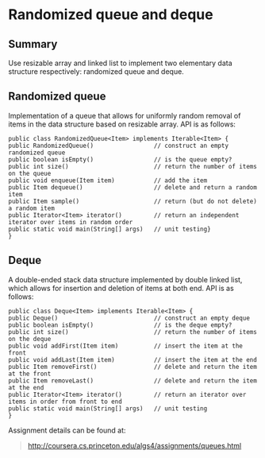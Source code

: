 Randomized queue and deque
=====

Summary
---------
Use resizable array and linked list to implement two elementary data structure respectively: randomized queue and deque.

Randomized queue
--------------------
Implementation of a queue that allows for uniformly random removal of items in the data structure based on resizable array. API is as follows:

    public class RandomizedQueue<Item> implements Iterable<Item> {
    public RandomizedQueue()                 // construct an empty randomized queue
    public boolean isEmpty()                 // is the queue empty?
    public int size()                        // return the number of items on the queue
    public void enqueue(Item item)           // add the item
    public Item dequeue()                    // delete and return a random item
    public Item sample()                     // return (but do not delete) a random item
    public Iterator<Item> iterator()         // return an independent iterator over items in random order
    public static void main(String[] args)   // unit testing}
    }

Deque
------------------------
A double-ended stack data structure implemented by double linked list, which allows for insertion and deletion of items at both end. API is as follows:

    public class Deque<Item> implements Iterable<Item> {
    public Deque()                           // construct an empty deque
    public boolean isEmpty()                 // is the deque empty?
    public int size()                        // return the number of items on the deque
    public void addFirst(Item item)          // insert the item at the front
    public void addLast(Item item)           // insert the item at the end
    public Item removeFirst()                // delete and return the item at the front
    public Item removeLast()                 // delete and return the item at the end
    public Iterator<Item> iterator()         // return an iterator over items in order from front to end
    public static void main(String[] args)   // unit testing
    }

Assignment details can be found at:
> http://coursera.cs.princeton.edu/algs4/assignments/queues.html
